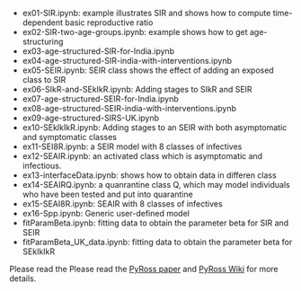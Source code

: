 * ex01-SIR.ipynb: example illustrates SIR and shows how to compute time-dependent basic reproductive ratio
* ex02-SIR-two-age-groups.ipynb: example shows how to get age-structuring 
* ex03-age-structured-SIR-for-India.ipynb 
* ex04-age-structured-SIR-india-with-interventions.ipynb
* ex05-SEIR.ipynb:  SEIR class shows the effect of adding an exposed class to SIR
* ex06-SIkR-and-SEkIkR.ipynb: Adding stages to SIkR and SEIR
* ex07-age-structured-SEIR-for-India.ipynb
* ex08-age-structured-SEIR-india-with-interventions.ipynb
* ex09-age-structured-SIRS-UK.ipynb
* ex10-SEkIkIkR.ipynb: Adding stages to an SEIR with both asymptomatic and symptomatic classes
* ex11-SEI8R.ipynb: a SEIR model with 8 classes of infectives
* ex12-SEAIR.ipynb: an activated class which is asymptomatic and infectious.
* ex13-interfaceData.ipynb: shows how to obtain data in differen class
* ex14-SEAIRQ.ipynb: a quanrantine class Q, which may model individuals who have been tested and put into quarantine
* ex15-SEAI8R.ipynb: SEAIR with 8 classes of infectives
* ex16-Spp.ipynb: Generic user-defined model
* fitParamBeta.ipynb: fitting data to obtain the parameter beta for SIR and SEIR
* fitParamBeta_UK_data.ipynb: fitting data to obtain the parameter beta for SEkIkIkR


Please read the Please read the  [PyRoss paper](https://arxiv.org/abs/2005.09625) and [PyRoss Wiki](https://github.com/rajeshrinet/pyross/wiki/)  for more details.
